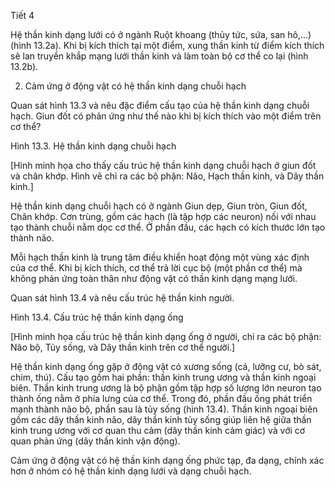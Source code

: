 Tiết 4

Hệ thần kinh dạng lưới có ở ngành Ruột khoang (thủy tức, sứa, san hô,...) (hình 13.2a). Khi bị kích thích tại một điểm, xung thần kinh từ điểm kích thích sẽ lan truyền khắp mạng lưới thần kinh và làm toàn bộ cơ thể co lại (hình 13.2b).

2. Cảm ứng ở động vật có hệ thần kinh dạng chuỗi hạch

Quan sát hình 13.3 và nêu đặc điểm cấu tạo của hệ thần kinh dạng chuỗi hạch.
Giun đốt có phản ứng như thế nào khi bị kích thích vào một điểm trên cơ thể?

Hình 13.3. Hệ thần kinh dạng chuỗi hạch

[Hình minh họa cho thấy cấu trúc hệ thần kinh dạng chuỗi hạch ở giun đốt và chân khớp. Hình vẽ chỉ ra các bộ phận: Não, Hạch thần kinh, và Dây thần kinh.]

Hệ thần kinh dạng chuỗi hạch có ở ngành Giun dẹp, Giun tròn, Giun đốt, Chân khớp. Cơn trùng, gồm các hạch (là tập hợp các neuron) nối với nhau tạo thành chuỗi nằm dọc cơ thể. Ở phần đầu, các hạch có kích thước lớn tạo thành não.

Mỗi hạch thần kinh là trung tâm điều khiển hoạt động một vùng xác định của cơ thể. Khi bị kích thích, cơ thể trả lời cục bộ (một phần cơ thể) mà không phản ứng toàn thân như động vật có thần kinh dạng mạng lưới.

Quan sát hình 13.4 và nêu cấu trúc hệ thần kinh người.

Hình 13.4. Cấu trúc hệ thần kinh dạng ống

[Hình minh họa cấu trúc hệ thần kinh dạng ống ở người, chỉ ra các bộ phận: Não bộ, Tủy sống, và Dây thần kinh trên cơ thể người.]

Hệ thần kinh dạng ống gặp ở động vật có xương sống (cá, lưỡng cư, bò sát, chim, thú). Cấu tạo gồm hai phần: thần kinh trung ương và thần kinh ngoại biên. Thần kinh trung ương là bộ phận gồm tập hợp số lượng lớn neuron tạo thành ống nằm ở phía lưng của cơ thể. Trong đó, phần đầu ống phát triển mạnh thành não bộ, phần sau là tủy sống (hình 13.4). Thần kinh ngoại biên gồm các dây thần kinh não, dây thần kinh tủy sống giúp liên hệ giữa thần kinh trung ương với cơ quan thu cảm (dây thần kinh cảm giác) và với cơ quan phản ứng (dây thần kinh vận động).

Cảm ứng ở động vật có hệ thần kinh dạng ống phức tạp, đa dạng, chính xác hơn ở nhóm có hệ thần kinh dạng lưới và dạng chuỗi hạch.